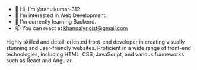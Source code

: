 - 👋 Hi, I’m @rahulkumar-312
- 👀 I’m interested in Web Development.
- 🌱 I’m currently learning Backend.
- 📫 You can react at khannalyricist@gmail.com

Highly skilled and detail-oriented front-end developer in creating visually stunning and user-friendly
websites. Proficient in a wide range of front-end technologies, including HTML, CSS, JavaScript, and
various frameworks such as React and Angular.


